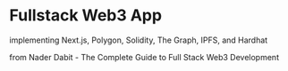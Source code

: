 # Fullstack Web3 App 

implementing Next.js, Polygon, Solidity, The Graph, IPFS, and Hardhat

from Nader Dabit - The Complete Guide to Full Stack Web3 Development
